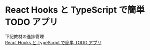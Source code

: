 # React Hooks と TypeScript で簡単 TODO アプリ

下記教材の進捗管理  
[React Hooks と TypeScript で簡単 TODO アプリ](https://zenn.dev/sprout2000/articles/60cc8f1aa08b4b)
